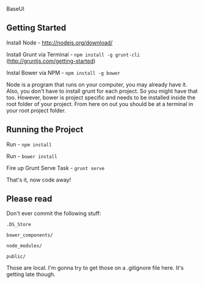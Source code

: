 BaseUI

## Getting Started
Install Node - http://nodejs.org/download/

Install Grunt via Terminal - ```npm install -g grunt-cli``` (http://gruntjs.com/getting-started)

Instal Bower via NPM - ```npm install -g bower```

Node is a program that runs on your computer, you may already have it. Also, you don't have to install grunt for each project. So you might have that too. However, bower is project specific and needs to be installed inside the root folder of your project. From here on out you should be at a terminal in your root project folder.

## Running the Project
Run - ```npm install```

Run - ```bower install```

Fire up Grunt Serve Task - ```grunt serve```

That's it, now code away!

## Please read
Don't ever commit the following stuff:

	.DS_Store
	
	bower_components/
	
	node_modules/
	
	public/
	
    
Those are local. I'm gonna try to get those on a .gitignore file here. It's getting late though.
